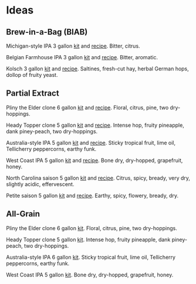 # Ideas

## Brew-in-a-Bag (BIAB)

Michigan-style IPA
3 gallon [kit][michigan-k] and [recipe][michigan-r].
Bitter, citrus.

[michigan-k]: http://www.northernbrewer.com/dead-ringer-ipa-biab-recipe-kit
[michigan-r]: http://www.northernbrewer.com/documentation/allgrain/BIAB-AG-DeadRinger.pdf

Belgian Farmhouse IPA
3 gallon [kit][belgian-k] and [recipe][belgian-r].
Bitter, aromatic.

[belgian-k]: http://www.northernbrewer.com/de-belge-extra-bitter-biab-all-grain-kit
[belgian-r]: http://www.northernbrewer.com/documentation/allgrain/BIAB-AG-DeBelge.pdf

Kolsch
3 gallon [kit][kolsch-k] and [recipe][kolsch-r].
Saltines, fresh-cut hay, herbal German hops, dollop of fruity yeast.

[kolsch-k]: http://www.northernbrewer.com/100-kolsch-biab-all-grain-kit
[kolsch-r]: http://www.northernbrewer.com/documentation/allgrain/BIAB-AG-100PercentKolsch.pdf

## Partial Extract

Pliny the Elder clone
6 gallon [kit][pliny-extract-k] and [recipe][pliny-extract-r].
Floral, citrus, pine, two dry-hoppings.

[pliny-extract-k]: http://www.northernbrewer.com/the-plinian-legacy-double-ipa-recipe-kit
[pliny-extract-r]: http://www.northernbrewer.com/documentation/beerkits/PlinianLegacy1.pdf

Heady Topper clone
5 gallon [kit][heady-extract-k] and [recipe][heady-extract-r].
Intense hop, fruity pineapple, dank piney-peach, two dry-hoppings.

[heady-extract-k]: http://www.northernbrewer.com/off-the-topper-iipa-homebrew-kit
[heady-extract-r]: http://www.northernbrewer.com/documentation/beerkits/OfftheTopper.pdf

Australia-style IPA
5 gallon [kit][australia-extract-k] and [recipe][australia-extract-r].
Sticky tropical fruit, lime oil, Tellicherry peppercorns, earthy funk.

[australia-extract-k]: http://www.northernbrewer.com/kiwi-express-extract-kit-w-specialty-grains
[australia-extract-r]: http://www.northernbrewer.com/documentation/beerkits/KiwiExpress.pdf

West Coast IPA
5 gallon [kit][west-coast-extract-k] and [recipe][west-coast-extract-r].
Bone dry, dry-hopped, grapefruit, honey.

[west-coast-extract-k]: http://www.northernbrewer.com/cascade-mountains-west-coast-imperial-ipa-extract-kit
[west-coast-extract-r]: http://www.northernbrewer.com/documentation/beerkits/WestCoastImperialIPA.pdf

North Carolina saison
5 gallon [kit][carolina-extract-k] and [recipe][carolina-extract-r].
Citrus, spicy, bready, very dry, slightly acidic, effervescent.

[carolina-extract-k]: http://www.northernbrewer.com/dont-be-mean-saison-extract-kit
[carolina-extract-r]: http://www.northernbrewer.com/documentation/beerkits/DontBeMeanToPeople.pdf

Petite saison
5 gallon [kit][petite-extract-k] and [recipe][petite-extract-r].
Earthy, spicy, flowery, bready, dry.

[petite-extract-k]: http://www.northernbrewer.com/petite-saison-d-ete-extract-kit
[petite-extract-r]: http://www.northernbrewer.com/documentation/beerkits/PetiteSaisondEte.pdf

## All-Grain

Pliny the Elder clone
6 gallon [kit][pliny-grain-k].
Floral, citrus, pine, two dry-hoppings.

[pliny-grain-k]: http://www.northernbrewer.com/the-plinian-legacy-all-grain-recipe-kit

Heady Topper clone
5 gallon [kit][heady-grain-k].
Intense hop, fruity pineapple, dank piney-peach, two dry-hoppings.

[heady-grain-k]: http://www.northernbrewer.com/off-the-topper-iipa-all-grain-homebrew-kit

Australia-style IPA
6 gallon [kit][australia-grain-k].
Sticky tropical fruit, lime oil, Tellicherry peppercorns, earthy funk.

[australia-grain-k]: http://www.northernbrewer.com/kiwi-express-all-grain-kit

West Coast IPA
5 gallon [kit][west-coast-grain-k].
Bone dry, dry-hopped, grapefruit, honey.

[west-coast-grain-k]: http://www.northernbrewer.com/cascade-mountains-west-coast-imperial-ipa-all-grain-kit
